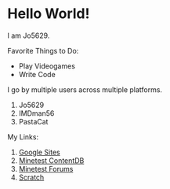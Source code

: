 # Hello World!
I am Jo5629.

Favorite Things to Do:
- Play Videogames
- Write Code

I go by multiple users across multiple platforms.
1. Jo5629
2. IMDman56
3. PastaCat

My Links:
1. [Google Sites](https://sites.google.com/view/j05629)
2. [Minetest ContentDB](https://content.minetest.net/users/J05629/)
3. [Minetest Forums](https://forum.minetest.net/memberlist.php?mode=viewprofile&u=41891)
4. [Scratch](https://scratch.mit.edu/users/Jo5629/)

